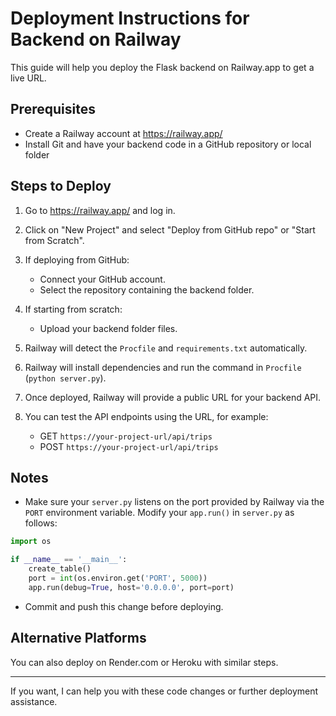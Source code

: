 # Deployment Instructions for Backend on Railway

This guide will help you deploy the Flask backend on Railway.app to get a live URL.

## Prerequisites
- Create a Railway account at https://railway.app/
- Install Git and have your backend code in a GitHub repository or local folder

## Steps to Deploy

1. Go to https://railway.app/ and log in.

2. Click on "New Project" and select "Deploy from GitHub repo" or "Start from Scratch".

3. If deploying from GitHub:
   - Connect your GitHub account.
   - Select the repository containing the backend folder.

4. If starting from scratch:
   - Upload your backend folder files.

5. Railway will detect the `Procfile` and `requirements.txt` automatically.

6. Railway will install dependencies and run the command in `Procfile` (`python server.py`).

7. Once deployed, Railway will provide a public URL for your backend API.

8. You can test the API endpoints using the URL, for example:
   - GET `https://your-project-url/api/trips`
   - POST `https://your-project-url/api/trips`

## Notes
- Make sure your `server.py` listens on the port provided by Railway via the `PORT` environment variable. Modify your `app.run()` in `server.py` as follows:

```python
import os

if __name__ == '__main__':
    create_table()
    port = int(os.environ.get('PORT', 5000))
    app.run(debug=True, host='0.0.0.0', port=port)
```

- Commit and push this change before deploying.

## Alternative Platforms
You can also deploy on Render.com or Heroku with similar steps.

---

If you want, I can help you with these code changes or further deployment assistance.
